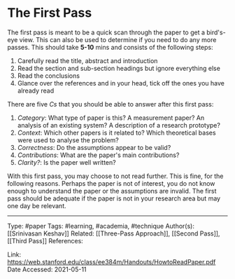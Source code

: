 # The First Pass
The first pass is meant to be a quick scan through the paper to get a bird's-eye view. This can also be used to determine if you need to do any more passes. This should take **5-10** mins and consists of the following steps:
1. Carefully read the title, abstract and introduction
2. Read the section and sub-section headings but ignore everything else
3. Read the conclusions
4. Glance over the references and in your head, tick off the ones you have already read

There are five *Cs* that you should be able to answer after this first pass:
1. *Category*: What type of paper is this? A measurement paper? An analysis of an existing system? A description of a research prototype?
2. *Context*: Which other papers is it related to? Which theoretical bases were used to analyse the problem?
3. *Correctness*: Do the assumptions appear to be valid?
4. *Contributions*: What are the paper's main contributions?
5. *Clarity?*: Is the paper well written?

With this first pass, you may choose to not read further. This is fine, for the following reasons. Perhaps the paper is not of interest, you do not know enough to understand the paper or the assumptions are invalid. The first pass should be adequate if the paper is not in your research area but may one day be relevant.

---
Type:
#paper
Tags:
#learning, #academia, #technique
Author(s):
[[Srinivasan Keshav]]
Related:
[[Three-Pass Approach]], [[Second Pass]], [[Third Pass]]
References:

Link:
https://web.stanford.edu/class/ee384m/Handouts/HowtoReadPaper.pdf
Date Accessed:
2021-05-11
